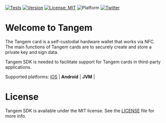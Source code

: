 [![Tests](https://github.com/tangem/tangem-sdk-android/actions/workflows/tests.yml/badge.svg?branch=master)](https://github.com/tangem/tangem-sdk-android/actions/workflows/tests.yml)
[![Version](https://jitpack.io/v/Tangem/tangem-sdk-android.svg)](https://jitpack.io/#tangem/tangem-sdk-android)
[![License: MIT](https://img.shields.io/github/license/tangem/tangem-sdk-android)](LICENSE)
![Platform](https://img.shields.io/badge/platform-Android%20%7C%20JVM-blue)
[![Twitter](https://img.shields.io/twitter/follow/tangem?style=flat)](http://twitter.com/tangem)


# Welcome to Tangem

The Tangem card is a self-custodial hardware wallet that works via NFC. The main functions of Tangem cards are to securely create and store a private key and sign data.

Tangem SDK is needed to facilitate support for Tangem cards in third-party applications.

Supported platforms: [iOS](https://github.com/tangem/tangem-sdk-ios) | **Android** | **JVM** |
 
# License

Tangem SDK is available under the MIT license. See the [LICENSE](LICENSE) file for more info.
